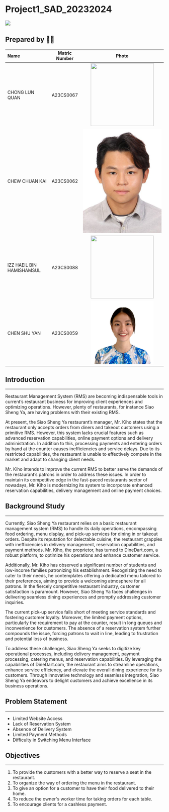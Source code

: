 # Project1_SAD_20232024

<image src = "image/restaurant.jpeg" width="auto" height="auto" >

## Prepared by 🧑‍💻

| Name             | Matric Number | Photo                                                         |
| :---------------- | :-------------: | :------------------------------------------------------------: |
| CHONG LUN QUAN          | A23CS0067        | <img src="" width=200px, height=200px>    |
| CHEW CHUAN KAI            | A23CS0062     | <img src="image/chuankai.jpg" width="auto" height="auto">    |
| IZZ HAEIL BIN HAMISHAMSUL                | A23CS0088       | <img src="" width=200px, height=200px>         |
| CHEN SHU YAN           | A23CS0059     | <img src="image/sy.jpg" width=200px, height=200px>    |


## Introduction
----
Restaurant Management System (RMS) are becoming indispensable tools in current’s restaurant business for improving client experiences and optimizing operations. However, plenty of restaurants, for instance Siao Sheng Ya, are having problems with their existing RMS. 

At present, the Siao Sheng Ya restaurant’s manager, Mr. Kiho states that the restaurant only accepts orders from diners and takeout customers using a primitive RMS. However, this system lacks crucial features such as advanced reservation capabilities, online payment options and delivery administration. In addition to this, processing payments and entering orders by hand at the counter causes inefficiencies and service delays. Due to its restricted capabilities, the restaurant is unable to effectively compete in the market and adapt to changing client needs. 

Mr. Kiho intends to improve the current RMS to better serve the demands of the restaurant’s patrons in order to address these issues. In order to maintain its competitive edge in the fast-paced restaurants sector of nowadays, Mr. Kiho is modernizing its system to incorporate enhanced reservation capabilities, delivery management and online payment choices. 


## Background Study
---
Currently, Siao Sheng Ya restaurant relies on a basic restaurant management system (RMS) to handle its daily operations, encompassing food ordering, menu display, and pick-up services for dining in or takeout orders. Despite its reputation for delectable cuisine, the restaurant grapples with inefficiencies in delivery management, reservation capabilities, and payment methods. Mr. Kiho, the proprietor, has turned to DineDart.com, a robust platform, to optimize his operations and enhance customer service.

Additionally, Mr. Kiho has observed a significant number of students and low-income families patronizing his establishment. Recognizing the need to cater to their needs, he contemplates offering a dedicated menu tailored to their preferences, aiming to provide a welcoming atmosphere for all patrons. In the fiercely competitive restaurant industry, customer satisfaction is paramount. However, Siao Sheng Ya faces challenges in delivering seamless dining experiences and promptly addressing customer inquiries.

The current pick-up service falls short of meeting service standards and fostering customer loyalty. Moreover, the limited payment options, particularly the requirement to pay at the counter, result in long queues and inconvenience for customers. The absence of a reservation system further compounds the issue, forcing patrons to wait in line, leading to frustration and potential loss of business.

To address these challenges, Siao Sheng Ya seeks to digitize key operational processes, including delivery management, payment processing, catering menus, and reservation capabilities. By leveraging the capabilities of DineDart.com, the restaurant aims to streamline operations, enhance service efficiency, and elevate the overall dining experience for its customers. Through innovative technology and seamless integration, Siao Sheng Ya endeavors to delight customers and achieve excellence in its business operations.


## Problem Statement
---
- Limited Website Access
- Lack of Reservation System
- Absence of Delivery System
- Limited Payment Methods
- Difficulty in Switching Menu Interface


## Objectives
---
1. To provide the customers with a better way to reserve a seat in the restaurant.
2. To organize the way of ordering the menu in the restaurant.
3. To give an option for a customer to have their food delivered to their home.
4. To reduce the owner's worker time for taking orders for each table.
5. To encourage clients for a cashless payment.
